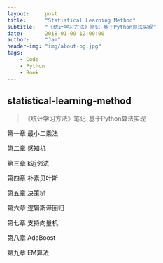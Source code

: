 ```yaml
---
layout:     post
title:      "Statistical Learning Method"
subtitle:   "《统计学习方法》笔记-基于Python算法实现"
date:       2018-01-09 12:00:00
author:     "Jam"
header-img: "img/about-bg.jpg"
tags:
    - Code
    - Python
    - Book
---
```


## statistical-learning-method

> 《统计学习方法》笔记-基于Python算法实现

第一章 最小二乘法

第二章 感知机

第三章 k近邻法

第四章 朴素贝叶斯

第五章 决策树

第六章 逻辑斯谛回归

第七章 支持向量机

第八章 AdaBoost

第九章 EM算法